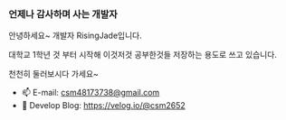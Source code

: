 ### 언제나 감사하며 사는 개발자

안녕하세요~ 개발자 RisingJade입니다.

대학교 1학년 것 부터 시작해 이것저것 공부한것들 저장하는 용도로 쓰고 있습니다.

천천히 둘러보시다 가세요~

- 📫 E-mail: csm48173738@gmail.com
- 🌱 Develop Blog: https://velog.io/@csm2652

<!--
**csm2652/csm2652** is a ✨ _special_ ✨ repository because its `README.md` (this file) appears on your GitHub profile.

Here are some ideas to get you started:

- 🔭 I’m currently working on ...
- 🌱 I’m currently learning ...
- 👯 I’m looking to collaborate on ...
- 🤔 I’m looking for help with ...

-->
